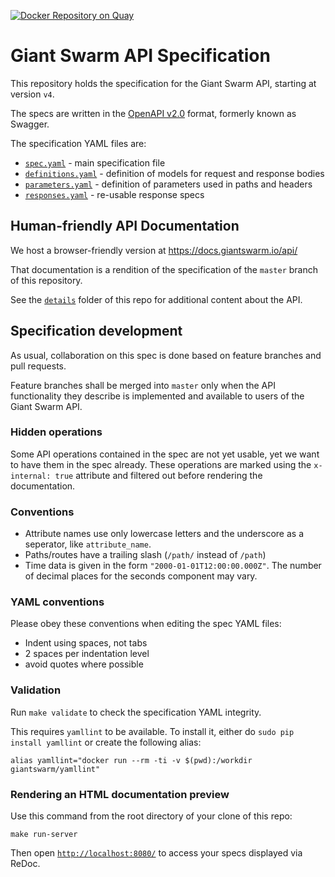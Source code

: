 [![Docker Repository on Quay](https://quay.io/repository/giantswarm/api-spec/status "Docker Repository on Quay")](https://quay.io/repository/giantswarm/api-spec)

# Giant Swarm API Specification

This repository holds the specification for the Giant Swarm API, starting at version `v4`.

The specs are written in the [OpenAPI v2.0](https://github.com/OAI/OpenAPI-Specification/blob/master/versions/2.0.md) format, formerly known as Swagger.

The specification YAML files are:

- [`spec.yaml`](https://github.com/giantswarm/api-spec/blob/master/spec/spec.yaml) - main specification file
- [`definitions.yaml`](https://github.com/giantswarm/api-spec/blob/master/spec/definitions.yaml) - definition of models for request and response bodies
- [`parameters.yaml`](https://github.com/giantswarm/api-spec/blob/master/spec/parameters.yaml) - definition of parameters used in paths and headers
- [`responses.yaml`](https://github.com/giantswarm/api-spec/blob/master/spec/responses.yaml) - re-usable response specs


## Human-friendly API Documentation

We host a browser-friendly version at https://docs.giantswarm.io/api/

That documentation is a rendition of the specification of the `master` branch of this repository.

See the [`details`](https://github.com/giantswarm/api-spec/tree/master/details) folder of this repo for additional content about the API.

## Specification development

As usual, collaboration on this spec is done based on feature branches and pull requests.

Feature branches shall be merged into `master` only when the API functionality they describe is implemented and available to users of the Giant Swarm API.

### Hidden operations

Some API operations contained in the spec are not yet usable, yet we want to have them in the spec already. These operations are marked using the `x-internal: true` attribute and filtered out before rendering the documentation.

### Conventions

- Attribute names use only lowercase letters and the underscore as a seperator, like `attribute_name`.
- Paths/routes have a trailing slash (`/path/` instead of `/path`)
- Time data is given in the form `"2000-01-01T12:00:00.000Z"`. The number of decimal places for the seconds component may vary.

### YAML conventions

Please obey these conventions when editing the spec YAML files:

- Indent using spaces, not tabs
- 2 spaces per indentation level
- avoid quotes where possible

### Validation

Run `make validate` to check the specification YAML integrity.

This requires `yamllint` to be available. To install it, either do `sudo pip install yamllint` or create the following alias:

```
alias yamllint="docker run --rm -ti -v $(pwd):/workdir giantswarm/yamllint"
```

### Rendering an HTML documentation preview

Use this command from the root directory of your clone of this repo:

```nohighlight
make run-server
```

Then open [`http://localhost:8080/`](http://localhost:8080/) to access your specs displayed via ReDoc.

